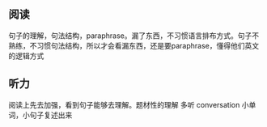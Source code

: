 
## 阅读
句子的理解，句法结构，paraphrase。漏了东西，不习惯语言排布方式。句子不熟练，不习惯句法结构，所以才会看漏东西，还是要paraphrase，懂得他们英文的逻辑方式

## 听力
阅读上先去加强，看到句子能够去理解。题材性的理解
多听 conversation 小单词，小句子复述出来